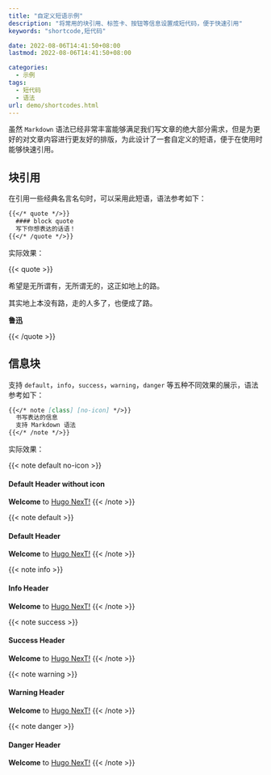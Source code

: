 ```yaml
---
title: "自定义短语示例"
description: "将常用的块引用、标签卡、按钮等信息设置成短代码，便于快速引用"
keywords: "shortcode,短代码"

date: 2022-08-06T14:41:50+08:00
lastmod: 2022-08-06T14:41:50+08:00

categories:
  - 示例
tags:
  - 短代码
  - 语法
url: demo/shortcodes.html
---
```


虽然 `Markdown` 语法已经非常丰富能够满足我们写文章的绝大部分需求，但是为更好的对文章内容进行更友好的排版，为此设计了一套自定义的短语，便于在使用时能够快速引用。

<!--more-->

## 块引用

在引用一些经典名言名句时，可以采用此短语，语法参考如下：

```markdown
{{</* quote */>}}
  #### block quote
  写下你想表达的话语！
{{</* /quote */>}}
```

实际效果：

{{< quote >}}

希望是无所谓有，无所谓无的，这正如地上的路。


其实地上本没有路，走的人多了，也便成了路。

**鲁迅**

{{< /quote >}}

## 信息块

支持 `default`，`info`，`success`，`warning`，`danger` 等五种不同效果的展示，语法参考如下：

```markdown
{{</* note [class] [no-icon] */>}}
  书写表达的信息
  支持 Markdown 语法
{{</* /note */>}}
```

实际效果：

{{< note default no-icon >}}
  #### Default Header without icon
  **Welcome** to [Hugo NexT!](https://preview.hugo-next.eu.org)
{{< /note >}}

{{< note default >}}
  #### Default Header
  **Welcome** to [Hugo NexT!](https://preview.hugo-next.eu.org)
{{< /note >}}

{{< note info >}}
  #### Info Header
  **Welcome** to [Hugo NexT!](https://preview.hugo-next.eu.org)
{{< /note >}}

{{< note success >}}
  #### Success Header
  **Welcome** to [Hugo NexT!](https://preview.hugo-next.eu.org)
{{< /note >}}

{{< note warning >}}
  #### Warning Header
  **Welcome** to [Hugo NexT!](https://preview.hugo-next.eu.org)
{{< /note >}}

{{< note danger >}}
  #### Danger Header
  **Welcome** to [Hugo NexT!](https://preview.hugo-next.eu.org)
{{< /note >}}
